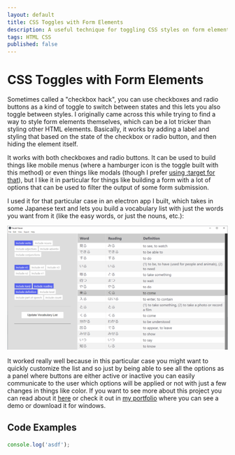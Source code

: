 ```yaml
---
layout: default
title: CSS Toggles with Form Elements
description: A useful technique for toggling CSS styles on form elements as well as toggling mobile menus without JavaScript.
tags: HTML CSS
published: false
---
```

# CSS Toggles with Form Elements

Sometimes called a "checkbox hack", you can use checkboxes and radio buttons as a kind of toggle to switch between states and this lets you also toggle between styles. I originally came across this while trying to find a way to style form elements themselves, which can be a lot tricker than styling other HTML elements. Basically, it works by adding a label and styling that based on the state of the checkbox or radio button, and then hiding the element itself.

It works with both checkboxes and radio buttons. It can be used to build things like mobile menus (where a hamburger icon is the toggle built with this method) or even things like modals (though I prefer [using :target for that](/articles/css-toggles-with-target)), but I like it in particular for things like building a form with a lot of options that can be used to filter the output of some form submission.

I used it for that particular case in an electron app I built, which takes in some Japanese text and lets you build a vocabulary list with just the words you want from it (like the easy words, or just the nouns, etc.):

![text](/assets/images/projects/japanese-vocab-app/vocab-viewer-screenshot.png)

It worked really well because in this particular case you might want to quickly customize the list and so just by being able to see all the options as a panel where buttons are either active or inactive you can easily communicate to the user which options will be applied or not with just a few changes in things like color. If you want to see more about this project you can read about it [here](/projects/japanese-vocab-app) or check it out in [my portfolio](https://jamesquillin.github.io) where you can see a demo or download it for windows.

## Code Examples

<!-- TODO: two examples: filter panel and hamburger menu -->

```js
console.log('asdf');
```